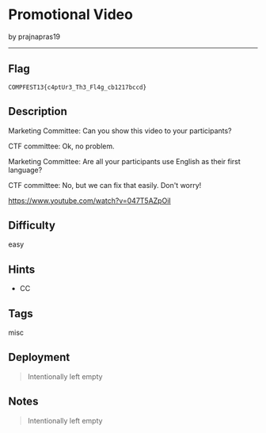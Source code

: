 # Promotional Video

by prajnapras19

---

## Flag

```
COMPFEST13{c4ptUr3_Th3_Fl4g_cb1217bccd}
```

## Description
Marketing Committee: Can you show this video to your participants?

CTF committee: Ok, no problem.

Marketing Committee: Are all your participants use English as their first language?

CTF committee: No, but we can fix that easily. Don't worry!

https://www.youtube.com/watch?v=047T5AZpOiI

## Difficulty
easy

## Hints
* CC

## Tags
misc

## Deployment
> Intentionally left empty

## Notes
> Intentionally left empty
